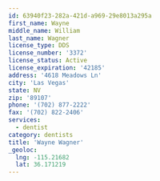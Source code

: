 ```yaml
---
id: 63940f23-282a-421d-a969-29e8013a295a
first_name: Wayne
middle_name: William
last_name: Wagner
license_type: DDS
license_number: '3372'
license_status: Active
license_expiration: '42185'
address: '4618 Meadows Ln'
city: 'Las Vegas'
state: NV
zip: '89107'
phone: '(702) 877-2222'
fax: '(702) 822-2406'
services:
  - dentist
category: dentists
title: 'Wayne Wagner'
_geoloc:
  lng: -115.21682
  lat: 36.171219
---
```

